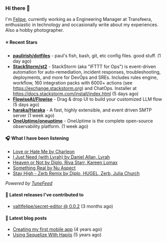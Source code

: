 ### Hi there 👋

I'm [Felipe](https://felipevm.com), currently working as a Engineering Manager at Transfeera, enthusiastic in technology and occasionally write about my experiences. Also a hobby photographer.

#### ⭐ Recent Stars
- **[paulirish/dotfiles](https://github.com/paulirish/dotfiles)** - paul&#39;s fish, bash, git, etc config files. good stuff.  (1 day ago)
- **[StackStorm/st2](https://github.com/StackStorm/st2)** - StackStorm (aka &#34;IFTTT for Ops&#34;) is event-driven automation for auto-remediation, incident responses, troubleshooting, deployments, and more for DevOps and SREs. Includes rules engine, workflow, 160 integration packs with 6000&#43; actions (see https://exchange.stackstorm.org) and ChatOps. Installer at https://docs.stackstorm.com/install/index.html (5 days ago)
- **[FlowiseAI/Flowise](https://github.com/FlowiseAI/Flowise)** - Drag &amp; drop UI to build your customized LLM flow (5 days ago)
- **[haraka/Haraka](https://github.com/haraka/Haraka)** - A fast, highly extensible, and event driven SMTP server (1 week ago)
- **[OneUptime/oneuptime](https://github.com/OneUptime/oneuptime)** - OneUptime is the complete open-source observability platform. (1 week ago)

#### 🎧 What I have been listening
- [Love or Hate Me by Charleon](https://open.spotify.com/track/42L9HW0VI1jnajyTg2OwIT)
- [I Just Need (with Lyrah) by Daniel Allan, Lyrah](https://open.spotify.com/track/3cXX26hB3R4lHbZC2LFBao)
- [Heaven or Not by Diplo, Riva Starr, Kareen Lomax](https://open.spotify.com/track/6B8ZQyILzGTzJZ2BE8ydcF)
- [Something Real by Nu Aspect](https://open.spotify.com/track/4LOZluaGCD0yueMvqDfZn8)
- [Stay High - Zerb Remix by Diplo, HUGEL, Zerb, Julia Church](https://open.spotify.com/track/3fripGC0ptg0cUE2qkjfRF)

_Powered by [TuneFeed](https://tunefeed.app?ref=valtlfelipe-gh-profile)_ 

#### 🚀 Latest releases I've contributed to


- [valtlfelipe/secret-editor @ 0.0.2](https://github.com/valtlfelipe/secret-editor/releases/tag/0.0.2) (3 months ago)

#### 📄 Latest blog posts
- [Creating my first mobile app](https://felipevm.com/posts/creating-my-first-mobile-app/) (4 years ago)
- [Using Sequelize With Hapijs](https://felipevm.com/posts/using-sequelize-with-hapijs/) (5 years ago)
